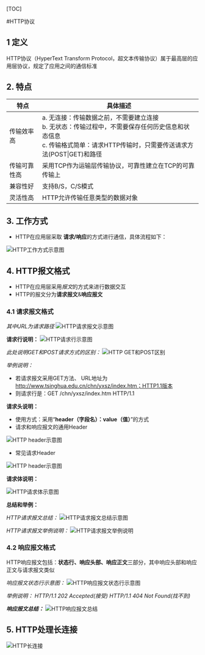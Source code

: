 [TOC]

#HTTP协议

## 1 定义
HTTP协议（HyperText Transform Protocol，超文本传输协议）属于最高层的应用层协议，规定了应用之间的通信标准

## 2. 特点

|特点|具体描述|
|-|-|
|传输效率高|a. 无连接：传输数据之前，不需要建立连接<br>b. 无状态：传输过程中，不需要保存任何历史信息和状态信息<br>c. 传输格式简单：请求HTTP传输时，只需要传送请求方法(POST\|GET)和路径|
|传输可靠性高|采用TCP作为运输层传输协议，可靠性建立在TCP的可靠传输上|
|兼容性好|支持B/S，C/S模式|
|灵活性高|HTTP允许传输任意类型的数据对象|

## 3. 工作方式
- HTTP在应用层采取 **请求/响应**的方式进行通信，具体流程如下：

![HTTP工作方式示意图](https://raw.githubusercontent.com/emmaxqc/network-knowledge/master/HTTP%20%26%20HTTPS%20Protocol/HTTP%E5%B7%A5%E4%BD%9C%E6%96%B9%E5%BC%8F.png)

## 4. HTTP报文格式
- HTTP在应用层采用*报文*的方式来进行数据交互
- HTTP的报文分为**请求报文**&**响应报文**

### 4.1 请求报文格式

*其中URL为请求路径*
![HTTP请求报文示意图](https://raw.githubusercontent.com/emmaxqc/network-knowledge/master/HTTP%20%26%20HTTPS%20Protocol/HTTP%E8%AF%B7%E6%B1%82%E6%8A%A5%E6%96%87%E7%BB%93%E6%9E%84%E5%9B%BE.png)

**请求行说明：**
![HTTP请求行示意图](https://raw.githubusercontent.com/emmaxqc/network-knowledge/master/HTTP%20%26%20HTTPS%20Protocol/HTTP%E8%AF%B7%E6%B1%82%E6%8A%A5%E6%96%87%E2%80%94%E2%80%94%E8%AF%B7%E6%B1%82%E8%A1%8C.png)

*此处说明GET和POST请求方式的区别：*
![HTTP GET和POST区别](https://raw.githubusercontent.com/emmaxqc/network-knowledge/master/HTTP%20%26%20HTTPS%20Protocol/HTTP%E8%AF%B7%E6%B1%82%E6%8A%A5%E6%96%87%E2%80%94%E2%80%94POST%26GET.png)

*举例说明：*

 - 若请求报文采用GET方法、 URL地址为 http://www.tsinghua.edu.cn/chn/yxsz/index.htm；HTTP1.1版本
 - 则请求行是：GET /chn/yxsz/index.htm HTTP/1.1

**请求头说明：**

 - 使用方式：采用“**header（字段名）：value（值）**”的方式
 - 请求和响应报文的通用Header

![HTTP header示意图](https://raw.githubusercontent.com/emmaxqc/network-knowledge/master/HTTP%20%26%20HTTPS%20Protocol/HTTP%E8%AF%B7%E6%B1%82%26%E5%93%8D%E5%BA%94%E6%8A%A5%E6%96%87%E9%80%9A%E7%94%A8header%E7%BB%93%E6%9E%84%E5%9B%BE.png)

 - 常见请求Header

![HTTP header示意图](https://raw.githubusercontent.com/emmaxqc/network-knowledge/master/HTTP%20%26%20HTTPS%20Protocol/HTTP%20%E5%B8%B8%E8%A7%81header%E7%BB%93%E6%9E%84%E5%9B%BE.png)

**请求体说明：**

![HTTP请求体示意图](https://raw.githubusercontent.com/emmaxqc/network-knowledge/master/HTTP%20%26%20HTTPS%20Protocol/HTTP%E8%AF%B7%E6%B1%82%E4%BD%93%E7%A4%BA%E6%84%8F%E5%9B%BE.png)

**总结和举例：**

*HTTP请求报文总结：*
![HTTP请求报文总结示意图](https://raw.githubusercontent.com/emmaxqc/network-knowledge/master/HTTP%20%26%20HTTPS%20Protocol/HTTP%E8%AF%B7%E6%B1%82%E6%8A%A5%E6%96%87%E7%BB%93%E6%9E%84%E6%80%BB%E7%BB%93.png)

*HTTP请求报文举例说明：*
![HTTP请求报文举例说明](https://raw.githubusercontent.com/emmaxqc/network-knowledge/master/HTTP%20%26%20HTTPS%20Protocol/HTTP%E8%AF%B7%E6%B1%82%E6%8A%A5%E6%96%87%E4%B8%BE%E4%BE%8B%E8%AF%B4%E6%98%8E.png)

### 4.2 响应报文格式

HTTP响应报文包括：**状态行、响应头部、响应正文**三部分，其中响应头部和响应正文与请求报文类似

*响应报文状态行示意图：*
![HTTP响应报文状态行示意图](https://raw.githubusercontent.com/emmaxqc/network-knowledge/master/HTTP%20%26%20HTTPS%20Protocol/HTTP%E5%93%8D%E5%BA%94%E6%8A%A5%E6%96%87%E7%8A%B6%E6%80%81%E8%A1%8C%E7%BB%93%E6%9E%84%E5%9B%BE.png)

*举例说明：*
*HTTP/1.1 202 Accepted(接受)*
*HTTP/1.1 404 Not Found(找不到)*

***响应报文总结：***
![HTTP响应报文总结](https://raw.githubusercontent.com/emmaxqc/network-knowledge/master/HTTP%20%26%20HTTPS%20Protocol/HTTP%E5%93%8D%E5%BA%94%E6%8A%A5%E6%96%87%E6%80%BB%E7%BB%93.png)

## 5. HTTP处理长连接

![HTTP长连接](https://raw.githubusercontent.com/emmaxqc/network-knowledge/master/HTTP%20Protocol/HTTP%E5%A4%84%E7%90%86%E9%95%BF%E8%BF%9E%E6%8E%A5%E8%BF%87%E7%A8%8B%E7%A4%BA%E6%84%8F%E5%9B%BE.jpg)
